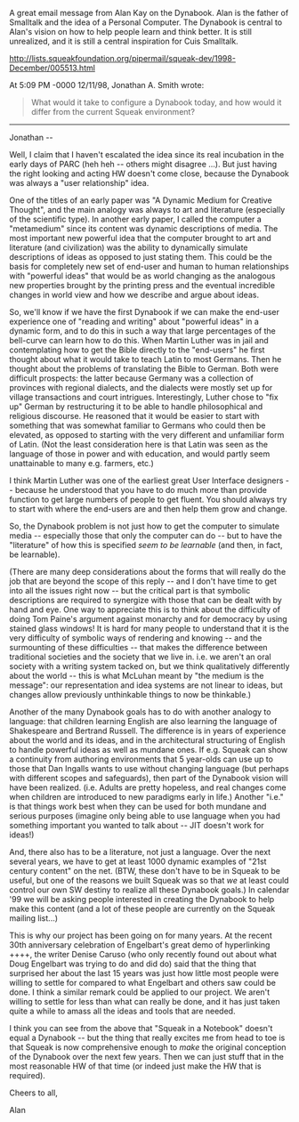 
A great email message from Alan Kay on the Dynabook. Alan is the father of Smalltalk and the idea of a Personal Computer. The Dynabook is central to Alan's vision on how to help people learn and think better. It is still unrealized, and it is still a central inspiration for Cuis Smalltalk.  

http://lists.squeakfoundation.org/pipermail/squeak-dev/1998-December/005513.html  


At 5:09 PM -0000 12/11/98, Jonathan A. Smith wrote:
>What would it take to configure a Dynabook today, and how would it differ
>from the current Squeak environment?
>
----------
Jonathan --

Well, I claim that I haven't escalated the idea since its real incubation
in the early days of PARC (heh heh -- others might disagree ...). But just
having the right looking and acting HW doesn't come close, because the
Dynabook was always a "user relationship" idea.

One of the titles of an early paper was "A Dynamic Medium for Creative
Thought", and the main analogy was always to art and literature (especially
of the scientific type). In another early paper, I called the computer a
"metamedium" since its content was dynamic descriptions of media. The most
important new powerful idea that the computer brought to art and literature
(and civilization) was the ability to dynamically simulate descriptions of
ideas as opposed to just stating them. This could be the basis for
completely new set of end-user and human to human relationships with
"powerful ideas" that would be as world changing as the analogous new
properties brought by the printing press and the eventual incredible
changes in world view and how we describe and argue about ideas.

So, we'll know if we have the first Dynabook if we can make the end-user
experience one of "reading and writing" about "powerful ideas" in a dynamic
form, and to do this in such a way that large percentages of the bell-curve
can learn how to do this. When Martin Luther was in jail and contemplating
how to get the Bible directly to the "end-users" he first thought about
what it would take to teach Latin to most Germans. Then he thought about
the problems of translating the Bible to German. Both were difficult
prospects: the latter because Germany was a collection of provinces with
regional dialects, and the dialects were mostly set up for village
transactions and court intrigues. Interestingly, Luther chose to "fix up"
German by restructuring it to be able to handle philosophical and religious
discourse. He reasoned that it would be easier to start with something that
was somewhat familiar to Germans who could then be elevated, as opposed to
starting with the very different and unfamiliar form of Latin. (Not the
least consideration here is that Latin was seen as the language of those in
power and with education, and would partly seem unattainable to many e.g.
farmers, etc.)

I think Martin Luther was one of the earliest great User Interface
designers -- because he understood that you have to do much more than
provide function to get large numbers of people to get fluent. You should
always try to start with where the end-users are and then help them grow
and change.

So, the Dynabook problem is not just how to get the computer to simulate
media -- especially those that only the computer can do -- but to have the
"literature" of how this is specified *seem to be learnable* (and then, in
fact, be learnable).

(There are many deep considerations about the forms that will really do the
job that are beyond the scope of this reply -- and I don't have time to get
into all the issues right now -- but the critical part is that symbolic
descriptions are required to synergize with those that can be dealt with by
hand and eye. One way to appreciate this is to think about the difficulty
of doing Tom Paine's argument against monarchy and for democracy by using
stained glass windows! It is hard for many people to understand that it is
the very difficulty of symbolic ways of rendering and knowing -- and the
surmounting of these difficulties -- that makes the difference between
traditional societies and the society that we live in. i.e. we aren't an
oral society with a writing system tacked on, but we think qualitatively
differently about the world -- this is what McLuhan meant by "the medium is
the message": our representation and idea systems are not linear to ideas,
but changes allow previously unthinkable things to now be thinkable.)

Another of the many Dynabook goals has to do with another analogy to
language: that children learning English are also learning the language of
Shakespeare and Bertrand Russell. The difference is in years of experience
about the world and its ideas, and in the architectural structuring of
English to handle powerful ideas as well as mundane ones. If e.g. Squeak
can show a continuity from authoring environments that 5 year-olds can use
up to those that Dan Ingalls wants to use without changing language (but
perhaps with different scopes and safeguards), then part of the Dynabook
vision will have been realized. (i.e. Adults are pretty hopeless, and real
changes come when children are introduced to new paradigms early in life.)
Another "i.e." is that things work best when they can be used for both
mundane and serious purposes (imagine only being able to use language when
you had something important you wanted to talk about -- JIT doesn't work
for ideas!)

And, there also has to be a literature, not just a language. Over the next
several years, we have to get at least 1000 dynamic examples of "21st
century content" on the net. (BTW, these don't have to be in Squeak to be
useful, but one of the reasons we built Squeak was so that *we* at least
could control our own SW destiny to realize all these Dynabook goals.) In
calendar '99 we will be asking people interested in creating the Dynabook
to help make this content (and a lot of these people are currently on the
Squeak mailing list...)

This is why our project has been going on for many years. At the recent
30th anniversary celebration of Engelbart's great demo of hyperlinking
++++, the writer Denise Caruso (who only recently found out about what Doug
Engelbart was trying to do and did do) said that the thing that surprised
her about the last 15 years was just how little most people were willing to
settle for compared to what Engelbart and others saw could be done. I think
a similar remark could be applied to our project. We aren't willing to
settle for less than what can really be done, and it has just taken quite a
while to amass all the ideas and tools that are needed.

I think you can see from the above that "Squeak in a Notebook" doesn't
equal a Dynabook -- but the thing that really excites me from head to toe
is that Squeak is now comprehensive enough to *make* the original
conception of the Dynabook over the next few years. Then we can just stuff
that in the most reasonable HW of that time (or indeed just make the HW
that is required).

Cheers to all,

Alan